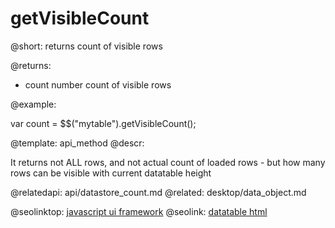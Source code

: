 getVisibleCount
=============


@short:
	returns count of visible rows	



@returns:
- count		number		count of visible rows

@example:

var count = $$("mytable").getVisibleCount();

@template:	api_method
@descr:

It returns not ALL rows, and not actual count of loaded rows - but how many rows can be visible with current datatable height

@relatedapi:
	api/datastore_count.md
@related:
	desktop/data_object.md

@seolinktop: [javascript ui framework](https://webix.com)
@seolink: [datatable html](https://webix.com/widget/datatable/)